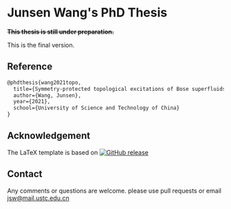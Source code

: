 # Junsen Wang's PhD Thesis

<del>**This thesis is still under preparation.**</del>

This is the final version.

## Reference

```latex
@phdthesis{wang2021topo,
  title={Symmetry-protected topological excitations of Bose superfluids},
  author={Wang, Junsen},
  year={2021},
  school={University of Science and Technology of China}
}
```

## Acknowledgement

The LaTeX template is based on [![GitHub release](https://img.shields.io/github/release/ustctug/ustcthesis/all.svg)](https://github.com/ustctug/ustcthesis)

## Contact

Any comments or questions are welcome. please use pull requests or email [jsw@mail.ustc.edu.cn](jsw@mail.ustc.edu.cn)
